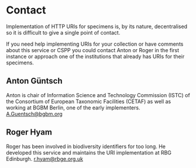 # Contact

Implementation of HTTP URIs for specimens is, by its nature, decentralised
so it is difficult to give a single point of contact.

If you need help implementing URIs for your collection or have comments about
this service or CSPP you could contact Anton or Roger in the first instance or
approach one of the institutions that already has URIs for their specimens.

## Anton Güntsch 

Anton is chair of Information Science and Technology Commission (ISTC) of the
Consortium of European Taxonomic Facilities (CETAF) as well as working at BGBM Berlin, 
one of the early implementers. <A.Guentsch@bgbm.org>

## Roger Hyam

Roger has been involved in biodiversity identifiers for too long. He developed
this service and maintains the URI implementation at RBG Edinburgh.
<r.hyam@rbge.org.uk>




